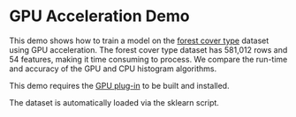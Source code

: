 # GPU Acceleration Demo

This demo shows how to train a model on the [forest cover type](https://archive.ics.uci.edu/ml/datasets/covertype) dataset using GPU acceleration. The forest cover type dataset has 581,012 rows and 54 features, making it time consuming to process. We compare the run-time and accuracy of the GPU and CPU histogram algorithms.

This demo requires the [GPU plug-in](https://github.com/dmlc/xgboost/tree/master/plugin/updater_gpu) to be built and installed.

The dataset is automatically loaded via the sklearn script. 


